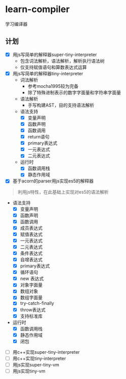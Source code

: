 # learn-compiler
学习编译器
## 计划
- [x] 用js写简单的解释器super-tiny-interpreter
  - 包含词法解析，语法解析，解析执行语法树
  - 仅支持赋值语句和算数表达式运算
- [x] 用js写简单的解释器tiny-interpreter
  - 词法解析
    - 参考mocha1995较为完备
    - 除了特殊进制表示的数字字面量和字符串字面量
  - 语法解析
    - 手写构建AST，目的支持语法解析
  - 语法支持
    - [x] 变量声明
    - [x] 函数声明
    - [x] 函数调用
    - [x] return语句
    - [x] primary表达式
    - [x] 一元表达式
    - [x] 二元表达式
  - 运行时
    - [x] 函数调用栈
    - [x] 静态作用域
- [x] 基于acorn的parser用js实现es5的解释器 
> 利用js特性，在此基础上实现对es5的语法解析
  - 语法支持
    - [x] 变量声明
    - [x] 函数声明
    - [x] 函数调用
    - [x] 成员表达式
    - [x] 赋值表达式
    - [x] 一元表达式
    - [x] 二元表达式
    - [x] 条件表达式
    - [x] 自增表达式
    - [x] primary表达式
    - [x] 循环语句
    - [x] new 表达式
    - [x] 对象字面量
    - [x] 数组对象
    - [x] 数组字面量
    - [x] try-catch-finally
    - [x] throw表达式
    - [x] 支持标准库
  - 运行时
    - [x] 函数调用栈
    - [x] 静态作用域
    - [x] 闭包
- [ ] 用c++实现super-tiny-interpreter
- [ ] 用c++实现tiny-interpreter
- [ ] 用js实现super-tiny-vm
- [ ] 用js实现tiny-vm
